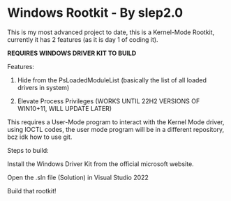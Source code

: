 # Windows Rootkit - By slep2.0

This is my most advanced project to date, this is a Kernel-Mode Rootkit, currently it has 2 features (as it is day 1 of coding it).

**REQUIRES WINDOWS DRIVER KIT TO BUILD**

Features:

1. Hide from the PsLoadedModuleList (basically the list of all loaded drivers in system)

2. Elevate Process Privileges (WORKS UNTIL 22H2 VERSIONS OF WIN10+11, WILL UPDATE LATER)

This requires a User-Mode program to interact with the Kernel Mode driver, using IOCTL codes, the user mode program will be in a different repository, bcz idk how to use git.

Steps to build:

Install the Windows Driver Kit from the official microsoft website.

Open the .sln file (Solution) in Visual Studio 2022

Build that rootkit!
